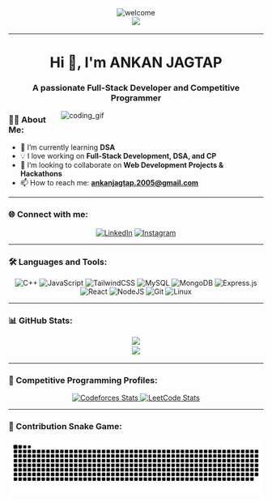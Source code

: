 <div align="center">
  <img src="https://user-images.githubusercontent.com/74038190/225813708-98b745f2-7d22-48cf-9150-083f1b00d6c9.gif" alt="welcome"/>
  <br>
</div>

<div align="center">
  <img src="https://komarev.com/ghpvc/?username=yashsavalkar321&color=blue"/>
</div>

---

<h1 align="center">Hi 👋, I'm ANKAN JAGTAP</h1>
<h3 align="center">A passionate Full-Stack Developer and Competitive Programmer</h3>

<img align="right" alt="coding_gif" width="400" src="https://user-images.githubusercontent.com/74038190/221352989-518609ab-b4d1-459e-929f-a08cd2bd9b3c.gif">

### 👨‍💻 About Me:
- 🌱 I’m currently learning **DSA**
- 💡 I love working on **Full-Stack Development, DSA, and CP**
- 👯 I’m looking to collaborate on **Web Development Projects & Hackathons**
- 📫 How to reach me: **ankanjagtap.2005@gmail.com**

---

### 🌐 Connect with me:
<p align="center">
  <a href="https://www.linkedin.com/in/ankan-jagtap-0633ab28a" target="blank"><img align="center" src="https://raw.githubusercontent.com/rahuldkjain/github-profile-readme-generator/master/src/images/icons/Social/linked-in-alt.svg" alt="LinkedIn" height="30" width="40"/></a>
  <a href="https://www.instagram.com/ankanjagtap" target="blank"><img align="center" src="https://raw.githubusercontent.com/rahuldkjain/github-profile-readme-generator/master/src/images/icons/Social/instagram.svg" alt="Instagram" height="30" width="40"/></a>
</p>

---

### 🛠️ Languages and Tools:

<p align="center">
  <img alt="C++" src="https://img.shields.io/badge/c++-%2300599C.svg?style=for-the-badge&logo=c%2B%2B&logoColor=white"/>
  <img alt="JavaScript" src="https://img.shields.io/badge/javascript-%23323330.svg?style=for-the-badge&logo=javascript&logoColor=%23F7DF1E"/>
  <img alt="TailwindCSS" src="https://img.shields.io/badge/tailwindcss-%2338B2AC.svg?style=for-the-badge&logo=tailwind-css&logoColor=white"/>
  <img alt="MySQL" src="https://img.shields.io/badge/mysql-%2300f.svg?style=for-the-badge&logo=mysql&logoColor=white"/>
  <img alt="MongoDB" src="https://img.shields.io/badge/MongoDB-%234ea94b.svg?style=for-the-badge&logo=mongodb&logoColor=white"/>
  <img alt="Express.js" src="https://img.shields.io/badge/express.js-%23404d59.svg?style=for-the-badge&logo=express&logoColor=%2361DAFB"/>
  <img alt="React" src="https://img.shields.io/badge/react-%2320232a.svg?style=for-the-badge&logo=react&logoColor=%2361DAFB"/>
  <img alt="NodeJS" src="https://img.shields.io/badge/node.js-6DA55F?style=for-the-badge&logo=node.js&logoColor=white"/>
  <img alt="Git" src="https://img.shields.io/badge/git-F05032?style=for-the-badge&logo=git&logoColor=white"/>
  <img alt="Linux" src="https://img.shields.io/badge/Linux-FCC624?style=for-the-badge&logo=linux&logoColor=black"/>
</p>

---

### 📊 GitHub Stats:
<p align="center">
  <img src="https://github-readme-stats.vercel.app/api?username=yashsavalkar321&show_icons=true&locale=en&theme=dark"/>
  <br>
  <img src="https://github-readme-stats.vercel.app/api/top-langs?username=yashsavalkar321&show_icons=true&locale=en&layout=compact&theme=dark"/>
</p>

---

### 🚀 Competitive Programming Profiles:
<p align="center">
  <a href="https://www.codeforces.com/profile/yash_savalkar">
    <img height="316" src="https://codeforces-readme-stats.vercel.app/api/card?username=yash_savalkar&theme=github_dark&border_color=404040" alt="Codeforces Stats"/>
  </a>
  <a href="https://www.leetcode.com/yashsavalkar321">
    <img height="316" src="https://leetcard.jacoblin.cool/yashsavalkar321?theme=dark&font=Ubuntu" alt="LeetCode Stats"/>
  </a>
</p>

---

### 🐍 Contribution Snake Game:
<p align="center">
  <img src="https://raw.githubusercontent.com/Platane/snk/output/github-contribution-grid-snake.svg"/>
</p>
